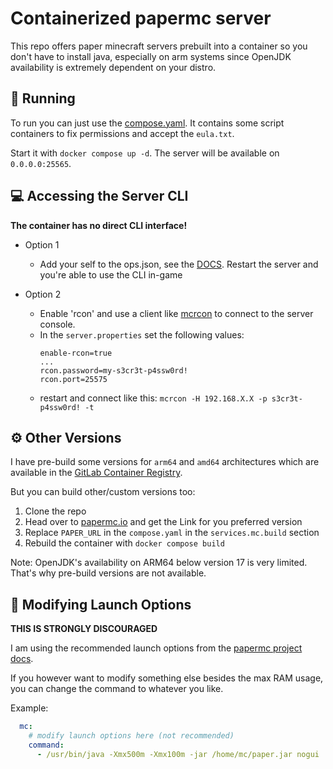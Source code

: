 # Containerized papermc server
This repo offers paper minecraft servers prebuilt into a container so you don't have to install java, especially on arm systems since OpenJDK availability is extremely dependent on your distro.

## 🚀 Running
To run you can just use the [compose.yaml](/compose.yaml). It contains some script containers to fix permissions and accept the `eula.txt`.

Start it with `docker compose up -d`. The server will be available on `0.0.0.0:25565`.


## 💻 Accessing the Server CLI
**The container has no direct CLI interface!**
- Option 1
    - Add your self to the ops.json, see the [DOCS](https://docs.papermc.io/paper/reference/vanilla-data-files/#opsjson). Restart the server and you're able to use the CLI in-game

- Option 2
    - Enable 'rcon' and use a client like [mcrcon](https://github.com/Tiiffi/mcrcon) to connect to the server console.
    - In the `server.properties` set the following values:
        ```properties
        enable-rcon=true
        ...
        rcon.password=my-s3cr3t-p4ssw0rd!
        rcon.port=25575
        ```
    - restart and connect like this: `mcrcon -H 192.168.X.X -p s3cr3t-p4ssw0rd! -t`


## ⚙️ Other Versions
I have pre-build some versions for `arm64` and `amd64` architectures which are available in the [GitLab Container Registry](https://gitlab.com/PeeK1e/paper-server/container_registry/8600507?orderBy=NAME&sort=desc).

But you can build other/custom versions too:
1. Clone the repo
2. Head over to [papermc.io](https://papermc.io/downloads/all) and get the Link for you preferred version
3. Replace `PAPER_URL` in the `compose.yaml` in the `services.mc.build` section
4. Rebuild the container with `docker compose build`

Note: OpenJDK's availability on ARM64 below version 17 is very limited. That's why pre-build versions are not available.

## 🔧 Modifying Launch Options
**THIS IS STRONGLY DISCOURAGED**

I am using the recommended launch options from the [papermc project docs](https://docs.papermc.io/paper/aikars-flags/).

If you however want to modify something else besides the max RAM usage, you can change the command to whatever you like.

Example:
```yaml
  mc:
    # modify launch options here (not recommended)
    command:
      - /usr/bin/java -Xmx500m -Xmx100m -jar /home/mc/paper.jar nogui
```
